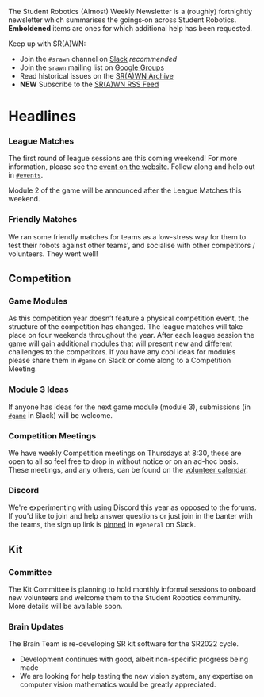 The Student Robotics (Almost) Weekly Newsletter is a (roughly) fortnightly newsletter which summarises the goings‐on across Student Robotics. **Emboldened** items are ones for which additional help has been requested.

Keep up with SR(A)WN:

- Join the `#srawn` channel on [Slack](https://app.slack.com/client/T0EEPF1LH/C01GBT8NMSN) _recommended_
- Join the `srawn` mailing list on [Google Groups](https://groups.google.com/g/srawn)
- Read historical issues on the [SR(A)WN Archive](https://studentrobotics.org/srawn)
- **NEW** Subscribe to the [SR(A)WN RSS Feed](https://studentrobotics.org/srawn)

# Headlines

### League Matches

The first round of league sessions are this coming weekend! For more information, please see the [event on the website](https://studentrobotics.org/events/sr2021/league-1/). Follow along and help out in [`#events`](https://app.slack.com/client/T0EEPF1LH/CDCJ93YMC/thread/C01CU87V94P-1610563409.119500).

Module 2 of the game will be announced after the League Matches this weekend.

### Friendly Matches
We ran some friendly matches for teams as a low-stress way for them to test their robots against other teams', and socialise with other competitors / volunteers. They went well!

## Competition

### Game Modules
As this competition year doesn’t feature a physical competition event, the structure of the competition has changed. The league matches will take place on four weekends throughout the year. After each league session the game will gain additional modules that will present new and different challenges to the competitors. If you have any cool ideas for modules please share them in `#game` on Slack or come along to a Competition Meeting.

### Module 3 Ideas

If anyone has ideas for the next game module (module 3), submissions (in [`#game`](https://app.slack.com/client/T0EEPF1LH/CCVCJ0CR5/thread/C01GBT8NMSN-1610729227.000300) in Slack) will be welcome.

### Competition Meetings
We have weekly Competition meetings on Thursdays at 8:30, these are open to all so feel free to drop in without notice or on an ad-hoc basis. These meetings, and any others, can be found on the [volunteer calendar](https://studentrobotics.org/runbook/volunteering/calendars/).

### Discord
We're experimenting with using Discord this year as opposed to the forums. If you'd like to join and help answer questions or just join in the banter with the teams, the sign up link is [pinned](https://studentrobotics.slack.com/archives/C0EEJ0ASY/p1607552491072100) in `#general` on Slack.

## Kit

### Committee

The Kit Committee is planning to hold monthly informal sessions to onboard new volunteers and welcome them to the Student Robotics community. More details will be available soon.

### Brain Updates

The Brain Team is re-developing SR kit software for the SR2022 cycle.

- Development continues with good, albeit non-specific progress being made
- We are looking for help testing the new vision system, any expertise on computer vision mathematics would be greatly appreciated.
